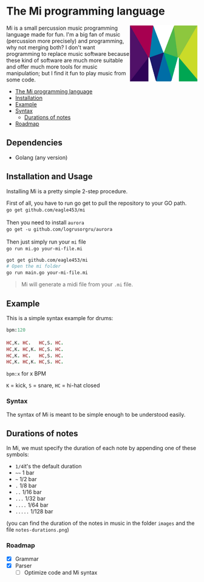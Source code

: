 # The Mi programming language

<img align="right" src="images/mi.png" title="Mi logo" height=150>

Mi is a small percussion music programming language made for fun.
I'm a big fan of music (percussion more precisely) and programming, why not merging both?
I don't want programming to replace music software because these kind of software are much more suitable and offer much more tools for music manipulation; but I find it fun to play music from some code.

- [The Mi programming language](#the-mi-programming-language)
- [Installation](#installation-and-usage)
- [Example](#example)
- [Syntax](#syntax)
    - [Durations of notes](#durations-of-notes)
- [Roadmap](#roadmap)

## Dependencies

- Golang (any version)

## Installation and Usage

Installing Mi is a pretty simple 2-step procedure.

First of all, you have to run go get to pull the repository to your GO path.<br>
```go get github.com/eagle453/mi```<br><br>
Then you need to install `aurora`<br>
```go get -u github.com/logrusorgru/aurora```<br><br>
Then just simply run your `mi` file<br>
```go run mi.go your-mi-file.mi```

```bash
got get github.com/eagle453/mi
# Open the mi folder
go run main.go your-mi-file.mi
```

> Mi will generate a midi file from your `.mi` file.

## Example

This is a simple syntax example for drums:

```ruby
bpm:120

HC,K. HC.   HC,S. HC.
HC,K. HC,K. HC,S. HC.
HC,K. HC.   HC,S. HC.
HC,K. HC,K. HC,S. HC.
```

`bpm:x` for x BPM

`K` = kick, `S` = snare, `HC` = hi-hat closed

### Syntax

The syntax of Mi is meant to be simple enough to be understood easily.

## Durations of notes

In Mi, we must specify the duration of each note by appending one of these symbols:

- `1/4`it's the default duration
- `~~` 1 bar
- `~` 1/2 bar
- `.` 1/8 bar
- `..` 1/16 bar
- `...` 1/32 bar
- `....` 1/64 bar
- `.....` 1/128 bar

(you can find the duration of the notes in music in the folder `images` and the file `notes-durations.png`)

### Roadmap

- [x] Grammar
- [x] Parser
    - [ ] Optimize code and Mi syntax
